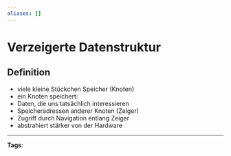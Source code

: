 ```yaml
---
aliases: []
---
```


# Verzeigerte Datenstruktur

## Definition

- viele kleine Stückchen Speicher (Knoten)
- ein Knoten speichert:
- Daten, die uns tatsächlich interessieren
- Speicheradressen anderer Knoten (Zeiger)
- Zugriff durch Navigation entlang Zeiger
- abstrahiert stärker von der Hardware

---

**Tags**:
